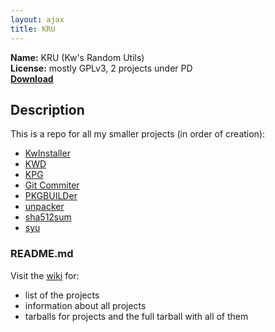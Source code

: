 ```yaml
---
layout: ajax
title: KRU
---
```

**Name:** KRU (Kw's Random Utils)  
**License:** mostly GPLv3, 2 projects under PD  
**[Download][1]**

## Description

This is a repo for all my smaller projects (in order of creation):

*   [KwInstaller][2]
*   [KWD][3]
*   [KPG][4]
*   [Git Commiter][5]
*   [PKGBUILDer][6]
*   [unpacker][7]
*   [sha512sum][8]
*   [syu][9]

### README.md

Visit the [wiki][10] for:

*   list of the projects
*   information about all projects
*   tarballs for projects and the full tarball with all of them

 [1]: https://github.com/Kwpolska/kru/tarball/master "Download"
 [2]: http://kwpolska.co.cc/projects/kru/kwinstaller/ "KwInstaller"
 [3]: http://kwpolska.co.cc/projects/kru/kwd/ "KWD"
 [4]: http://kwpolska.co.cc/projects/kru/kpg/ "KPG"
 [5]: http://kwpolska.co.cc/projects/kru/gitcommiter/ "Git Commiter"
 [6]: http://kwpolska.co.cc/projects/kru/pkgbuilder/ "PKGBUILDer"
 [7]: http://kwpolska.co.cc/projects/kru/unpacker/ "unpacker"
 [8]: http://kwpolska.co.cc/projects/kru/sha512sum/ "sha512sum"
 [9]: http://kwpolska.co.cc/projects/kru/syu/ "syu"
 [10]: https://github.com/Kwpolska/kru/wiki "KRU Wiki"
